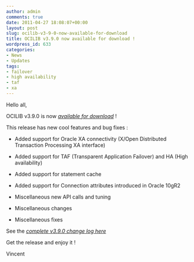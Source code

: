 ```yaml
---
author: admin
comments: true
date: 2011-04-27 18:08:07+00:00
layout: post
slug: ocilib-v3-9-0-now-available-for-download
title: OCILIB v3.9.0 now available for download !
wordpress_id: 633
categories:
- News
- Updates
tags:
- failover
- high availability
- taf
- xa
---
```


Hello all,

  

OCILIB v3.9.0 is now [_available for download_](http://orclib.sourceforge.net/download/) ! 

This release has new cool features and bug fixes :




    
  * Added support for Oracle XA connectivity (X/Open Distributed Transaction Processing XA interface)

    
  * Added support for TAF (Transparent Application Failover) and HA (High availability) 
     
    
  * Added support for statement cache

    
  * Added support for Connection attributes introduced in Oracle 10gR2

    
  * Miscellaneous new API calls and tuning

    
  * Miscellaneous changes

    
  * Miscellaneous fixes

 

See the [_complete v3.9.0 change log here_](http://orclib.sourceforge.net/public/changelogs/ocilib-changelog-v3.9.0.txt)

Get the release and enjoy it !

Vincent

